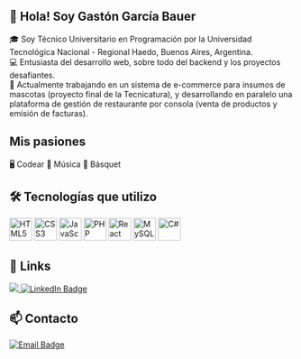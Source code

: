 ## 👋 Hola! Soy Gastón García Bauer

🎓 Soy Técnico Universitario en Programación por la Universidad Tecnológica Nacional - Regional Haedo, Buenos Aires, Argentina.  
💻 Entusiasta del desarrollo web, sobre todo del backend y los proyectos desafiantes.  
🚀 Actualmente trabajando en un sistema de e-commerce para insumos de mascotas (proyecto final de la Tecnicatura), y desarrollando en paralelo una plataforma de gestión de restaurante por consola (venta de productos y emisión de facturas).

## Mis pasiones

🖥️ Codear
🎸 Música
🏀 Básquet

## 🛠️ Tecnologías que utilizo

<p align="left">
  <img src="https://cdn.jsdelivr.net/gh/devicons/devicon/icons/html5/html5-original.svg" height="40" alt="HTML5" />
  <img src="https://cdn.jsdelivr.net/gh/devicons/devicon/icons/css3/css3-original.svg" height="40" alt="CSS3" />
  <img src="https://cdn.jsdelivr.net/gh/devicons/devicon/icons/javascript/javascript-original.svg" height="40" alt="JavaScript" />
  <img src="https://cdn.jsdelivr.net/gh/devicons/devicon/icons/php/php-original.svg" height="40" alt="PHP" />
  <img src="https://cdn.jsdelivr.net/gh/devicons/devicon/icons/react/react-original.svg" height="40" alt="React" />
  <img src="https://cdn.jsdelivr.net/gh/devicons/devicon/icons/mysql/mysql-original.svg" height="40" alt="MySQL" />
  <img src="https://cdn.jsdelivr.net/gh/devicons/devicon/icons/csharp/csharp-original.svg" height="40" alt="C#" />
</p>

## 🔗 Links

<p align="left">
  <a href="https://gastongarciabauer.netlify.app" target="_blank">
    <img src="https://img.shields.io/badge/Website-GASTONGARCIABAUER-orange?style=for-the-badge&logo=googlechrome&logoColor=white" />
  </a>
  <a href="https://www.linkedin.com/in/gaston-garcia-bauer" target="_blank">
    <img src="https://img.shields.io/badge/LinkedIn-@GASTONGARCIABAUER-blue?style=for-the-badge&labelColor=gray&logo=linkedin&logoColor=white" alt="LinkedIn Badge"/>
  </a>
</p>

## 📫 Contacto

<p align="left">
  <a href="mailto:gaston.garcia.bauer89@gmail.com">
    <img src="https://img.shields.io/badge/gaston.garcia.bauer89@gmail.com-EMAIL-EA4335?style=for-the-badge&labelColor=black&logo=gmail&logoColor=white" alt="Email Badge"/>
  </a>
</p>

